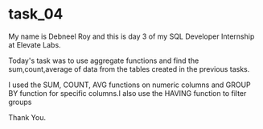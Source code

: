 # task_04

My name is Debneel Roy and this is day 3 of my SQL Developer Internship at Elevate Labs.

Today's task was to use aggregate functions and find the sum,count,average of data from the tables created in the previous tasks.

I used the SUM, COUNT, AVG functions on numeric columns and GROUP BY function for specific columns.I also use the HAVING function to filter groups

Thank You.
